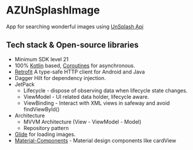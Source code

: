 # AZUnSplashImage

App for searching wonderful images using [UnSplash Api](https://unsplash.com/)


## Tech stack & Open-source libraries
- Minimum SDK level 21
- 100% [Kotlin](https://kotlinlang.org/) based, [Coroutines](https://github.com/Kotlin/kotlinx.coroutines) for asynchronous.
- [Retrofit](https://square.github.io/retrofit/) A type-safe HTTP client for Android and Java
- Dagger Hilt for dependency injection.
- JetPack
  - Lifecycle - dispose of observing data when lifecycle state changes.
  - ViewModel - UI related data holder, lifecycle aware.
  - ViewBinding - Interact with XML views in safeway and avoid findViewById() 
- Architecture
  - MVVM Architecture (View - ViewModel - Model)
  - Repository pattern
- [Glide](https://github.com/bumptech/glide) for loading images.
- [Material-Components](https://github.com/material-components/material-components-android) - Material design components like cardView
